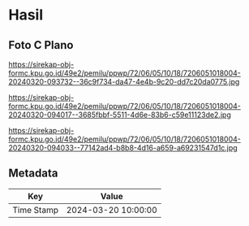 # Hasil

## Foto C Plano

https://sirekap-obj-formc.kpu.go.id/49e2/pemilu/ppwp/72/06/05/10/18/7206051018004-20240320-093732--36c9f734-da47-4e4b-9c20-dd7c20da0775.jpg

https://sirekap-obj-formc.kpu.go.id/49e2/pemilu/ppwp/72/06/05/10/18/7206051018004-20240320-094017--3685fbbf-5511-4d6e-83b6-c59e11123de2.jpg

https://sirekap-obj-formc.kpu.go.id/49e2/pemilu/ppwp/72/06/05/10/18/7206051018004-20240320-094033--77142ad4-b8b8-4d16-a659-a69231547d1c.jpg


## Metadata

| Key        | Value               |
| ---------- | ------------------- |
| Time Stamp | 2024-03-20 10:00:00 |



